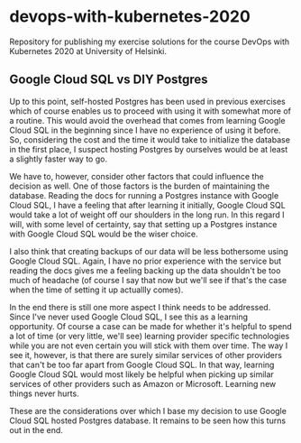 # devops-with-kubernetes-2020
Repository for publishing my exercise solutions for the course DevOps with Kubernetes 2020 at University of Helsinki.

## Google Cloud SQL vs DIY Postgres

Up to this point, self-hosted Postgres has been used in previous exercises which of course enables us to proceed with using it with somewhat more of a routine.
This would avoid the overhead that comes from learning Google Cloud SQL in the beginning since I have no experience of using it before. So, considering the cost and the time it would take to initialize the database in the first place, I suspect hosting Postgres by ourselves would be at least a slightly faster way to go.

We have to, however, consider other factors that could influence the decision as well. One of those factors is the burden of maintaining the database.
Reading the docs for running a Postgres instance with Google Cloud SQL, I have a feeling that after learning it initially, Google Cloud SQL would take a lot of weight off our shoulders in the long run. In this regard I will, with some level of certainty, say that setting up a Postgres instance with Google Cloud SQL would be the wiser choice.

I also think that creating backups of our data will be less bothersome using Google Cloud SQL. Again, I have no prior experience with the service but reading the docs gives me a feeling backing up the data shouldn't be too much of headache (of course I say that now but we'll see if that's the case when the time of setting it up actuallly comes).

In the end there is still one more aspect I think needs to be addressed. Since I've never used Google Cloud SQL, I see this as a learning opportunity.
Of course a case can be made for whether it's helpful to spend a lot of time (or very little, we'll see) learning provider specific technologies while you are not even certain you will stick with them over time.
The way I see it, however, is that there are surely similar services of other providers that can't be too far apart from Google Cloud SQL.
In that way, learning Google Cloud SQL would most likely be helpful when picking up similar services of other providers such as Amazon or Microsoft.
Learning new things never hurts.

These are the considerations over which I base my decision to use Google Cloud SQL hosted Postgres database. It remains to be seen how this turns out in the end.